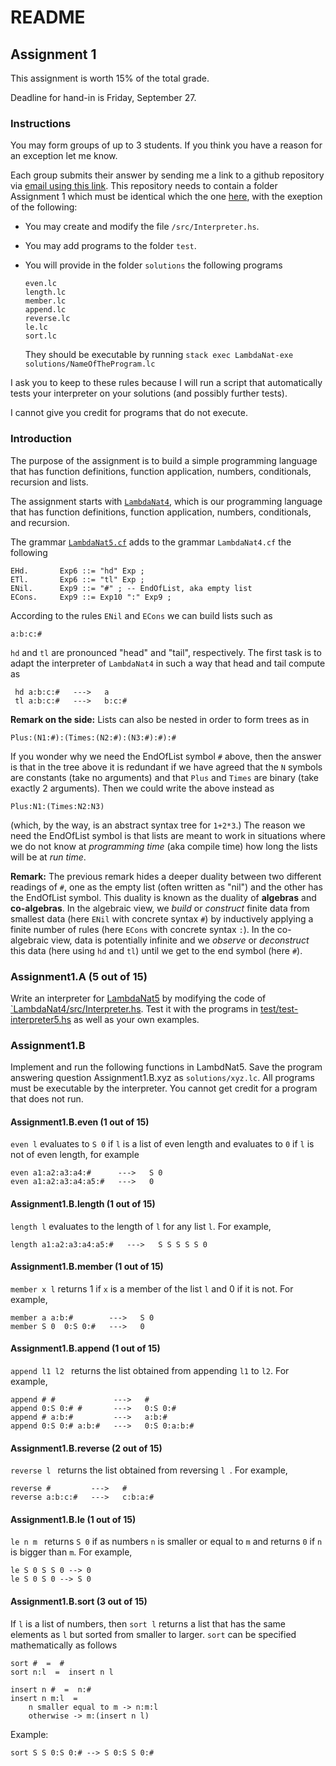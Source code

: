 # README

## Assignment 1

This assignment is worth 15% of the total grade.

Deadline for hand-in is Friday, September 27.

### Instructions

You may form groups of up to 3 students. If you think you have a reason for an exception let me know.

Each group submits their answer by sending me a link to a github repository via [email using this link](mailto:akurz@chapman.edu?subject=CPSC-354-Assignment-1). This repository needs to contain a folder Assignment 1 which must be identical which the one [here](), with the exeption of the following:

- You may create and modify the file `/src/Interpreter.hs`.

- You may add programs to the folder `test`.

- You will provide in the folder `solutions` the following programs

      even.lc
      length.lc
      member.lc
      append.lc
      reverse.lc
      le.lc
      sort.lc
    They should be executable by running `stack exec LambdaNat-exe solutions/NameOfTheProgram.lc`

I ask you to keep to these rules because I will run a script that automatically tests your interpreter on your solutions (and possibly further tests). 

I cannot give you credit for programs that do not execute.

### Introduction

The purpose of the assignment is to build a simple programming language that has function definitions, function application, numbers, conditionals, recursion and lists.

The assignment starts with [`LambdaNat4`](), which is our programming language that has function definitions, function application, numbers, conditionals, and recursion.

The grammar [`LambdaNat5.cf`]() adds to the grammar `LambdaNat4.cf` the following

    EHd.       Exp6 ::= "hd" Exp ;
    ETl.       Exp6 ::= "tl" Exp ;
    ENil.      Exp9 ::= "#" ; -- EndOfList, aka empty list
    ECons.     Exp9 ::= Exp10 ":" Exp9 ;

According to the rules `ENil` and `ECons` we can build lists such as

    a:b:c:#

`hd` and `tl` are pronounced "head" and "tail", respectively. The first task is to adapt the interpreter of `LambdaNat4` in such a way that head and tail compute as 

     hd a:b:c:#   --->   a
     tl a:b:c:#   --->   b:c:#

**Remark on the side:** Lists can also be nested in order to form trees as in 

    Plus:(N1:#):(Times:(N2:#):(N3:#):#):#

If you wonder why we need the EndOfList symbol `#` above, then the answer is that in the tree above it is redundant if we have agreed that the `N` symbols are constants (take no arguments) and that `Plus` and `Times` are binary (take exactly 2 arguments). Then we could write the above instead as 

    Plus:N1:(Times:N2:N3)

(which, by the way, is an abstract syntax tree for `1+2*3`.) The reason we need the EndOfList symbol is that lists are meant to work in situations where we do not know at *programming time* (aka compile time) how long the lists will be at *run time*. 

**Remark:** The previous remark hides a deeper duality between two different readings of `#`, one as the empty list (often written as "nil") and the other has the EndOfList symbol. This duality is known as the duality of **algebras** and **co-algebras**. In the algebraic view, we *build* or *construct* finite data from smallest data (here `ENil` with concrete syntax `#`) by inductively applying a finite number of rules (here `ECons` with concrete syntax `:`). In the co-algebraic view, data is potentially infinite and we *observe* or *deconstruct* this data (here using `hd` and `tl`) until we get to the end symbol (here `#`).

### Assignment1.A (5 out of 15)

Write an interpreter for [LambdaNat5]() by modifying the code of [`LambdaNat4/src/Interpreter.hs](). Test it with the programs in [test/test-interpreter5.hs]() as well as your own examples.

### Assignment1.B

Implement and run the following functions in LambdNat5. Save the program answering question Assignment1.B.xyz as `solutions/xyz.lc`. All programs must be executable by the interpreter. You cannot get credit for a program that does not run.

#### Assignment1.B.even (1 out of 15)

`even l` evaluates to `S 0` if `l` is a list of even length and evaluates to `0` if `l` is not of even length, for example

    even a1:a2:a3:a4:#      --->   S 0    
    even a1:a2:a3:a4:a5:#   --->   0    

#### Assignment1.B.length (1 out of 15)

`length l` evaluates to the length of `l` for any list `l`. For example,

    length a1:a2:a3:a4:a5:#   --->   S S S S S 0


#### Assignment1.B.member (1 out of 15)

`member x l` returns 1 if `x` is a member of the list `l` and 0 if it is not. For example,

    member a a:b:#        --->   S 0
    member S 0  0:S 0:#   --->   0

#### Assignment1.B.append (1 out of 15)

`append l1 l2 ` returns the list obtained from appending `l1` to `l2`. For example, 

    append # #             --->   #
    append 0:S 0:# #       --->   0:S 0:#
    append # a:b:#         --->   a:b:#
    append 0:S 0:# a:b:#   --->   0:S 0:a:b:#

#### Assignment1.B.reverse (2 out of 15)

`reverse l ` returns the list obtained from reversing `l `. For example, 

    reverse #         --->   #
    reverse a:b:c:#   --->   c:b:a:#


#### Assignment1.B.le (1 out of 15)

`le n m ` returns `S 0` if as numbers `n` is smaller or equal to `m` and returns `0` if `n` is bigger than `m`. For example,

    le S 0 S S 0 --> 0
    le S 0 S 0 --> S 0

#### Assignment1.B.sort (3 out of 15)

If `l` is a list of numbers, then `sort l` returns a list that has the same elements as `l` but sorted from smaller to larger. `sort` can be specified mathematically as follows

    sort #  =  #
    sort n:l  =  insert n l

    insert n #  =  n:#
    insert n m:l  =  
        n smaller equal to m -> n:m:l
        otherwise -> m:(insert n l)

Example:

    sort S S 0:S 0:# --> S 0:S S 0:#








    
    
